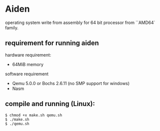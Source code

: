 # Aiden

operating system write from assembly for 64 bit processor from ``AMD64` family.

## requirement for running aiden

hardware requirement:
- 64MiB memory

software requirement
- Qemu 5.0.0 or Bochs 2.6.11 (no SMP support for windows)
- Nasm

## compile and running (Linux):

```
$ chmod +x make.sh qemu.sh
$ ./make.sh
$ ./qemu.sh
```

